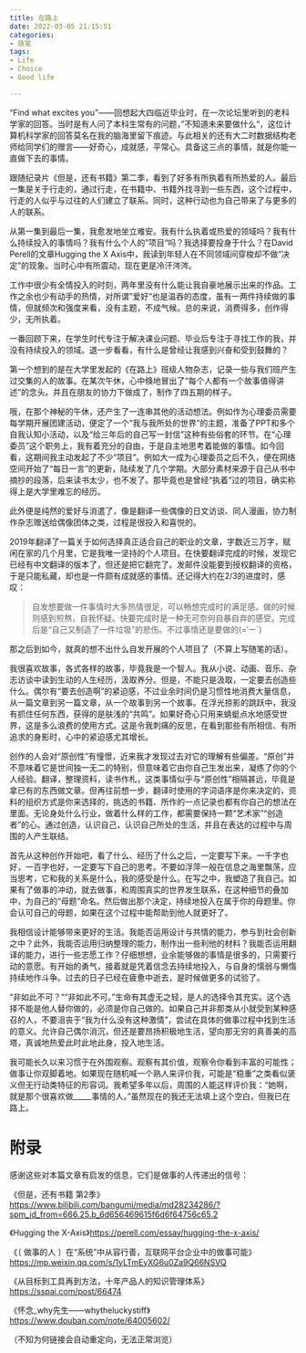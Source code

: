 ```yaml
---
title: 在路上
date: 2022-03-05 21:15:51
categories: 
- 随笔
tags:
- Life
- Choice
- Good life

---
```


“Find what excites you”——回想起大四临近毕业时，在一次论坛里听到的老科学家的回答。当时是有人问了本科生常有的问题，”不知道未来要做什么“，这位计算机科学家的回答莫名在我的脑海里留下痕迹。与此相关的还有大二时数据结构老师给同学们的赠言——好奇心，成就感，平常心。具备这三点的事情，就是你能一直做下去的事情。

跟随纪录片《但是，还有书籍》第二季，看到了好多有所执着有所热爱的人。最后一集是关于行走的，通过行走，在书籍中、书籍外找寻到一些东西，这个过程中，行走的人似乎与过往的人们建立了联系。同时，这种行动也为自己带来了与更多的人的联系。

从第一集到最后一集，我愈发地坐立难安。我有什么执着或热爱的领域吗？我有什么持续投入的事情吗？我有什么个人的”项目“吗？我选择要投身于什么？在David Perell的文章Hugging the X Axis中，我读到年轻人在不同领域间穿梭却不做“决定”的现象。当时心中有所震动，现在更是冷汗涔涔。

工作中很少有全情投入的时刻，两年里没有什么能让我自豪地展示出来的作品。工作之余也少有动手的热情，对所谓”爱好“也是温吞的态度，虽有一两件持续做的事情，但就频次和强度来看，没有主题，不成气候。总的来说，消费得多，创作得少，无所执着。

一番回顾下来，在学生时代专注于解决课业问题、毕业后专注于寻找工作的我，并没有持续投入的领域。退一步看看，有什么是曾经让我感到兴奋和受到鼓舞的？

第一个想到的是在大学里发起的《在路上》班级人物杂志，记录一些与我们班产生过交集的人的故事。在某次午休，心中倏地冒出了“每个人都有一个故事值得讲述”的念头。并且在朋友的协力下做成了，制作了四五期的样子。

哦，在那个神秘的午休，还产生了一连串其他的活动想法。例如作为心理委员需要每学期开展团建活动，便定了一个“我与我所处的世界”的主题，准备了PPT和多个自我认知小活动，以及“给三年后的自己写一封信”这种有些俗套的环节。在“心理委员”这个职务上，我有着充分的自由，于是自主地思考着能做的事情。如今回看，这期间我主动发起了不少“项目”。例如大一成为心理委员之后不久，便在网络空间开始了“每日一言”的更新，陆续发了几个学期。大部分素材来源于自己从书中摘抄的段落，后来读书太少，也不发了。那毕竟也是曾经“执着”过的项目，确实称得上是大学里难忘的经历。

此外便是纯然的爱好与消遣了，像是翻译一些偶像的日文访谈、同人漫画，协力制作杂志赠送给偶像团体之类，过程是很投入和喜悦的。

2019年翻译了一篇关于如何选择真正适合自己的职业的文章，字数近三万字，赋闲在家的几个月里，它是我唯一坚持的个人项目。在快要翻译完成的时候，发现它已经有中文翻译的版本了，但还是把它翻完了。发邮件没能要到授权翻译的资格，于是只能私藏，却也是一件颇有成就感的事情。还记得大约在2/3的进度时，感叹：

> 自发想要做一件事情时大多热情很足，可以畅想完成时的满足感。做的时候则感到煎熬，自我怀疑。快要完成时是一种无可奈何自暴自弃的感受。完成后是“自己又制造了一件垃圾”的悲伤。不过事情还是要做的(=′ー`)

那之后到如今，就真的想不出什么自发开展的个人项目了（不算上写随笔的话）。



我很喜欢故事，各式各样的故事，毕竟我是一个智人。我从小说、动画、音乐、杂志访谈中读到生动的人生经历，汲取养分。但是，不能只是汲取，一定要去创造些什么。偶尔有“要去创造啊”的紧迫感，不过业余时间仍是习惯性地消费大量信息，从一篇文章到另一篇文章，从一个故事到另一个故事。在浮光掠影的跳跃中，我没有抓住任何东西，获得的是肤浅的“共鸣”。如果好奇心只用来蜻蜓点水地感受世界，这是多么浪费的使用方式。这是令我刺痛的反思，在看到那些有所相信、有所追求的身影时，心中的紧迫感尤其增长。

创作的人会对“原创性”有憧憬，近来我才发现过去对它的理解有些偏差。“原创”并不意味着它是世间独一无二的特别，但意味着它由你自己生发出来，凝练了你的个人经验。翻译，整理资料，读书作札，这类事情似乎与“原创性”相隔甚远，毕竟是拿已有的东西做文章。但再往前想一步，翻译时使用的字词语序是你来决定的，资料的组织方式是你来选择的，挑选的书籍、所作的一点记录也都有你自己的想法在里面。无论身处什么行业，做着什么样的工作，都需要保持一颗“艺术家”“创造者”的心。通过创造，认识自己，认识自己所处的生活，并且在表达的过程中与周围的人产生联结。

首先从这种创作开始吧，看了什么、经历了什么之后，一定要写下来。一千字也好，一百字也好，一定要写下自己的思考。不要如浮萍一般在信息之海里飘荡，应当思考，它和我的关系是什么，我的感受是什么。在写之中，我塑造了我自己。如果有了做事的冲动，就去做事，和周围真实的世界发生联系，在这种细节的叠加中，为自己的“母题”命名。然后做出那个决定，持续地投入在属于你的母题里。你会认可自己的母题，如果在这个过程中能帮助到他人就更好了。

我相信设计能够带来更好的生活。我能否运用设计与共情的能力，参与到社会创新之中？此外，我能否运用归纳整理的能力，制作出一些利他的材料？我能否运用翻译的能力，进行一些志愿工作？仔细想想，业余能够做的事情是很多的，只需要行动的意愿。有开始的勇气，接着就是凭着信念去持续地投入，与自身的懦弱与懒惰持续地作斗争。过去的日子已经在疲惫中逝去，是时候做更多的试验了。

“非如此不可？”“非如此不可。”生命有其虚无之轻，是人的选择令其充实。这个选择不能是他人替你做的，必须是你自己做的。如果自己并非那类从小就受到某种感召的人，不要沮丧于“我为什么没有这种激情”，尝试在具体的做事过程中找到生活的意义。允许自己偶尔消沉，但还是要昂扬积极地生活，望向那无穷的真善美的高塔，真诚地热爱此时此地此身，投入地生活。

我可能长久以来习惯于在外围观察。观察有其价值，观察令你看到丰富的可能性；做事让你双脚着地。如果现在随机喊一个熟人来评价我，可能是“稳重”之类看似褒义但无行动类特征的形容词。我希望多年以后，周围的人能这样评价我：“她啊，就是那个很喜欢做_____事情的人。”虽然现在的我还无法填上这个空白，但我已在路上。





# 附录

感谢这些对本篇文章有启发的信息，它们是做事的人传递出的信号：

《但是，还有书籍 第2季》https://www.bilibili.com/bangumi/media/md28234286/?spm_id_from=666.25.b_6d656469615f6d6f64756c65.2

《Hugging the X-Axis》https://perell.com/essay/hugging-the-x-axis/

《〔 做事的人 〕在“系统”中从容行善，互联网平台企业中的做事可能》https://mp.weixin.qq.com/s/1yLTmEyXG6u0Za9Q66NSVQ

《从目标到工具再到方法，十年产品人的知识管理体系》 https://sspai.com/post/66474

《怀念_why先生——whytheluckystiff》https://www.douban.com/note/64005602/

（不知为何链接会自动重定向，无法正常浏览）
